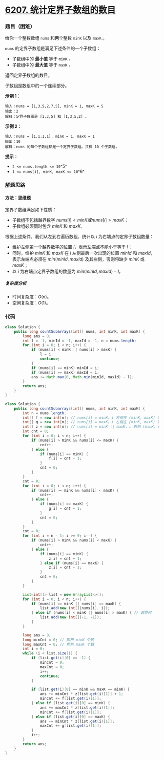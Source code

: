 # [6207. 统计定界子数组的数目](https://leetcode.cn/problems/count-subarrays-with-fixed-bounds/)

### 题目（困难）

给你一个整数数组 `nums` 和两个整数 `minK` 以及 `maxK` 。

`nums` 的定界子数组是满足下述条件的一个子数组：

* 子数组中的 **最小值** 等于 `minK` 。
* 子数组中的 **最大值** 等于 `maxK` 。

返回定界子数组的数目。

子数组是数组中的一个连续部分。

**示例 1：**

```
输入：nums = [1,3,5,2,7,5], minK = 1, maxK = 5
输出：2
解释：定界子数组是 [1,3,5] 和 [1,3,5,2] 。
```

**示例 2：**

```
输入：nums = [1,1,1,1], minK = 1, maxK = 1
输出：10
解释：nums 的每个子数组都是一个定界子数组。共有 10 个子数组。
```

**提示：**

* `2 <= nums.length <= 10`^5^
* `1 <= nums[i], minK, maxK <= 10`^6^

### 解题思路

#### 方法：思维题

定界子数组满足如下性质：

- 子数组不包括越界数字 $nums[i] < minK 或 nums[i] > maxK$；
- 子数组必须同时包含 $minK$ 和 $maxK$。

根据上述条件，我们从左到右遍历数组，统计以 $i$ 为右端点的定界子数组数量：

- 维护左侧第一个越界数字的位置 $l$，表示左端点不能小于等于 $l$；
- 同时，维护 $minK$ 和 $maxK$ 在 $i$ 左侧最后一次出现的位置 $minId$ 和 $maxId$，表示左端点必须在 $min(minId, maxId)$
  及其左侧，否则将缺少 $minK$ 或 $maxK$；
- 以 $i$ 为右端点定界子数组的数量为 $min(minId, maxId) - l$。

##### 复杂度分析

- 时间复杂度：$O(n)$。
- 空间复杂度：$O(1)$。

### 代码

```java
class Solution {
    public long countSubarrays(int[] nums, int minK, int maxK) {
        long ans = 0;
        int l = -1, minId = -1, maxId = -1, n = nums.length;
        for (int i = 0; i < n; i++) {
            if (nums[i] < minK || nums[i] > maxK) {
                l = i;
                continue;
            }
            if (nums[i] == minK) minId = i;
            if (nums[i] == maxK) maxId = i;
            ans += Math.max(0, Math.min(minId, maxId) - l);
        }
        return ans;
    }
}
```

```java
class Solution {
    public long countSubarrays(int[] nums, int minK, int maxK) {
        int n = nums.length;
        int[] f = new int[n]; // nums[i] = minK，i 左侧在 (minK, maxK] 范围内整数个数
        int[] g = new int[n]; // nums[i] = maxK，i 左侧在 [minK, maxK) 范围内整数个数
        int[] z = new int[n]; // nums[i] = minK || maxK，i 右侧 (minK, maxK) 范围内整数个数
        int cnt = 0;
        for (int i = 0; i < n; i++) {
            if (nums[i] > minK && nums[i] <= maxK) {
                cnt++;
            } else {
                if (nums[i] == minK) {
                    f[i] = cnt + 1;
                }
                cnt = 0;
            }
        }
        cnt = 0;
        for (int i = 0; i < n; i++) {
            if (nums[i] >= minK && nums[i] < maxK) {
                cnt++;
            } else {
                if (nums[i] == maxK) {
                    g[i] = cnt + 1;
                }
                cnt = 0;
            }
        }
        cnt = 0;
        for (int i = n - 1; i >= 0; i--) {
            if (nums[i] > minK && nums[i] < maxK) {
                cnt++;
            } else {
                if (nums[i] == minK) {
                    z[i] = cnt + 1;
                } else if (nums[i] == maxK) {
                    z[i] = cnt + 1;
                }
                cnt = 0;
            }
        }

        List<int[]> list = new ArrayList<>();
        for (int i = 0; i < n; i++) {
            if (nums[i] == minK || nums[i] == maxK) {
                list.add(new int[]{nums[i], i});
            } else if (nums[i] < minK || nums[i] > maxK) { // 越界时
                list.add(new int[]{-1, -1});
            }
        }

        long ans = 0;
        long minCnt = 0; // 累积 minK 个数
        long maxCnt = 0; // 累积 maxK 个数
        int i = 0;
        while (i < list.size()) {
            if (list.get(i)[0] == -1) {
                minCnt = 0;
                maxCnt = 0;
                i++;
                continue;
            }

            if (list.get(i)[0] == minK && maxK == minK) {
                ans += minCnt * z[list.get(i)[1]] + 1;
                minCnt += f[list.get(i)[1]];
            } else if (list.get(i)[0] == minK) {
                ans += maxCnt * z[list.get(i)[1]];
                minCnt += f[list.get(i)[1]];
            } else if (list.get(i)[0] == maxK) {
                ans += minCnt * z[list.get(i)[1]];
                maxCnt += g[list.get(i)[1]];
            }
            i++;
        }
        return ans;
    }
}
```